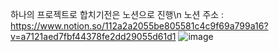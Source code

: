 하나의 프로젝트로 합치기전은 노션으로 진행\n
노션 주소 : https://www.notion.so/112a2a2055be805581c4c9f69a799a16?v=a7121aed7fbf44378fe2dd29055d61d1
![image](https://github.com/user-attachments/assets/e547e294-81fa-4bd9-b37e-d942bf8943c4)
